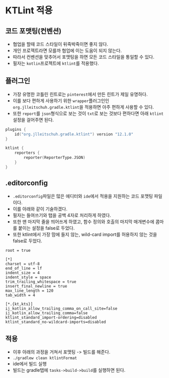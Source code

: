 # KTLint 적용

## 코드 포맷팅(컨벤션)
* 협업을 할때 코드 스타일이 뒤죽박죽이면 좋지 않다.
* 개인 프로젝트라면 모를까 협업에 이는 도움이 되지 않는다.
* 따라서 컨벤션을 맞추어서 포맷팅을 하면 모든 코드 스타일을 통일할 수 있다.
* 필자는 `kotlin`프로젝트에 `ktlint`를 적용했다.

## 플러그인
* 가장 유명한 코틀린 린트로는 `pinterest`에서 만든 린트가 제일 유명하다.
* 이를 보다 편하게 사용하기 위한 `wrapper`플러그인인 `org.jlleitschuh.gradle.ktlint`을 적용하면 아주 편하게 사용할 수 있다.
* 또한 `report`를 `json`형식으로 보는 것이 `txt`로 보는 것보다 편하다면 아래 `ktlint`설정을 걸어주면 된다.
```kts
plugins {
    id("org.jlleitschuh.gradle.ktlint") version "12.1.0"
}

ktlint {
    reporters {
        reporter(ReporterType.JSON)
    }
}
```

## .editorconfig
* `.editorconfig`파일은 많은 에디터와 `ide`에서 적용을 지원하는 코드 포맷팅 파일이다.
* 이를 아래와 같이 기술하겠다.
* 필자는 들여쓰기와 탭을 공백 4자로 처리하게 하였다.
* 또한 맨 마지막 줄을 띄어쓰게 하였고, 함수 정의와 호출의 마지막 매개변수에 콤마를 붙이는 설정을 false로 두었다.
* 또한 ktlint에서 가장 맘에 들지 않는, wild-card import를 허용하지 않는 것을 false로 두었다.
```.editorconfig
root = true

[*]
charset = utf-8
end_of_line = lf
indent_size = 4
indent_style = space
trim_trailing_whitespace = true
insert_final_newline = true
max_line_length = 120
tab_width = 4

[*.{kt,kts}]
ij_kotlin_allow_trailing_comma_on_call_site=false
ij_kotlin_allow_trailing_comma=false
ktlint_standard_import-ordering=disabled
ktlint_standard_no-wildcard-imports=disabled
```

## 적용
* 이후 아래의 과정을 거쳐서 포맷팅 -> 빌드를 해준다.
* `./gradlew clean ktlintFormat`
* ide에서 빌드 실행
* 빌드는 gradle탭에 `tasks->build->build`를 실행하면 된다.
